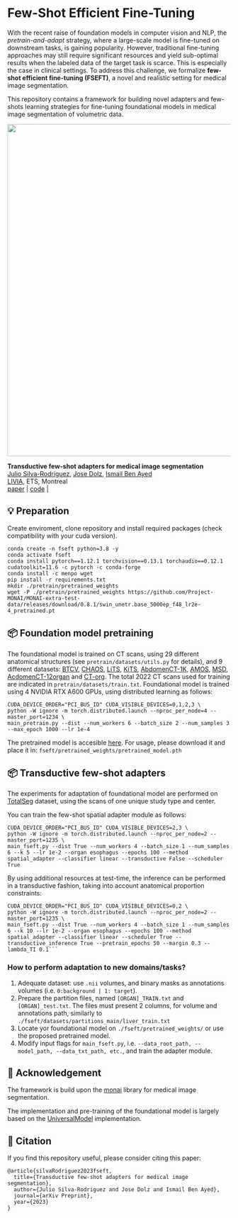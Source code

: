 # Few-Shot Efficient Fine-Tuning

With the recent raise of foundation models in computer vision and NLP, the *pretrain-and-adapt* strategy, where a large-scale model is fine-tuned on downstream tasks, is gaining popularity.
However, traditional fine-tuning approaches may still require significant resources and yield sub-optimal results when the labeled data of the target task is scarce.
This is especially the case in clinical settings. To address this challenge, we formalize **few-shot efficient fine-tuning (FSEFT)**, a novel and realistic setting for medical image segmentation.

This repository contains a framework for building novel adapters and few-shots learning strategies for fine-tuning foundational models in medical image segmentation of volumetric data.

<img src="./documents/overview.png" width = "750" alt="" align=center /> <br/>

<b>Transductive few-shot adapters for medical image segmentation</b> <br/>
[Julio Silva-Rodriguez](https://scholar.google.es/citations?user=1UMYgHMAAAAJ&hl), [Jose Dolz](https://scholar.google.es/citations?user=yHQIFFMAAAAJ&hl),
[Ismail Ben Ayed](https://scholar.google.es/citations?user=29vyUccAAAAJ&hl) <br/>
[LIVIA](https://liviamtl.ca/), ETS, Montreal <br/>
[paper](https://arxiv.org/abs/2303.17051) | [code](https://github.com/jusiro/fewshot-finetuning) |

## 💡 Preparation
Create enviroment, clone repository and install required packages (check compatibility with your cuda version).

```
conda create -n fseft python=3.8 -y
conda activate fseft
conda install pytorch==1.12.1 torchvision==0.13.1 torchaudio==0.12.1 cudatoolkit=11.6 -c pytorch -c conda-forge
conda install -c menpo wget
pip install -r requirements.txt
mkdir ./pretrain/pretrained_weights
wget -P ./pretrain/pretrained_weights https://github.com/Project-MONAI/MONAI-extra-test-data/releases/download/0.8.1/swin_unetr.base_5000ep_f48_lr2e-4_pretrained.pt
```

## 📦 Foundation model pretraining

The foundational model is trained on CT scans, using 29 different anatomical structures (see `pretrain/datasets/utils.py` for details), and 9 different datasets:
[BTCV](https://www.synapse.org/#!Synapse:syn3193805/wiki/217789),
[CHAOS](https://chaos.grand-challenge.org/Combined_Healthy_Abdominal_Organ_Segmentation/),
[LiTS](https://competitions.codalab.org/competitions/17094#learn_the_details),
[KiTS](https://kits21.kits-challenge.org/participate#download-block),
[AbdomenCT-1K](https://github.com/JunMa11/AbdomenCT-1K),
[AMOS](https://amos22.grand-challenge.org),
[MSD](https://drive.google.com/drive/folders/1HqEgzS8BV2c7xYNrZdEAnrHk7osJJ--2),
[AcdomenCT-12organ](https://github.com/JunMa11/AbdomenCT-1K) 
and [CT-org](https://wiki.cancerimagingarchive.net/pages/viewpage.action?pageId=61080890).
The total 2022 CT scans used for training are indicated in `pretrain/datasets/train.txt`. Foundational model is trained using 4 NVIDIA RTX A600 GPUs, using distributed learning as follows:

```shell
CUDA_DEVICE_ORDER="PCI_BUS_ID" CUDA_VISIBLE_DEVICES=0,1,2,3 \
python -W ignore -m torch.distributed.launch --nproc_per_node=4 --master_port=1234 \
main_pretrain.py --dist --num_workers 6 --batch_size 2 --num_samples 3 --max_epoch 1000 --lr 1e-4
```

The pretrained model is accesible [here](https://drive.google.com/file/d/18yLNxmWGnVifQNeYYwyyu56Cg4tWV9aW/view?usp=sharing). For usage, please download it and place it in: `fseft/pretrained_weights/pretrained_model.pth`

## 📦 Transductive few-shot adapters

The experiments for adaptation of foundational model are performed on [TotalSeg](https://zenodo.org/record/6802614#.ZBDA3dLMKV4) dataset, using the scans of one unique study type and center. 

You can train the few-shot spatial adapter module as follows:

```shell
CUDA_DEVICE_ORDER="PCI_BUS_ID" CUDA_VISIBLE_DEVICES=2,3 \
python -W ignore -m torch.distributed.launch --nproc_per_node=2 --master_port=1235 \
main_fseft.py --dist True --num_workers 4 --batch_size 1 --num_samples 6 --k 5 --lr 1e-2 --organ esophagus --epochs 100 --method spatial_adapter --classifier linear --transductive False --scheduler True
```

By using additional resources at test-time, the inference can be performed in a transductive fashion, taking into account anatomical proportion constraints:

```shell
CUDA_DEVICE_ORDER="PCI_BUS_ID" CUDA_VISIBLE_DEVICES=0,2 \
python -W ignore -m torch.distributed.launch --nproc_per_node=2 --master_port=1235 \
main_fseft.py --dist True --num_workers 4 --batch_size 1 --num_samples 6 --k 10 --lr 1e-2 --organ esophagus --epochs 100 --method spatial_adapter --classifier linear --scheduler True --transductive_inference True --pretrain_epochs 50 --margin 0.3 --lambda_TI 0.1```
```

### **How to perform adaptation to new domains/tasks?**

1. Adequate dataset: use `.nii` volumes, and binary masks as annotations volumes (i.e. `0:background | 1: target`).  
2. Prepare the partition files, named `[ORGAN]_TRAIN.txt` and `[ORGAN]_test.txt`. The files must present 2 columns, for volume and annotations path, similarly to `./fseft/datasets/partitions_main/liver_train.txt`
3. Locate yor foundational model on `./fseft/pretrained_weights/` or use the proposed pretrained model.
4. Modify input flags for `main_fseft.py`, i.e. `--data_root_path, --model_path, --data_txt_path, etc.`,  and train the adapter module.

## 🙏 Acknowledgement

The framework is build upon the [monai](https://github.com/Project-MONAI/MONAI) library for medical image segmentation.

The implementation and pre-training of the foundational model is largely based on the [UniversalModel](https://github.com/ljwztc/CLIP-Driven-Universal-Model) implementation.


## 📝 Citation

If you find this repository useful, please consider citing this paper:
```
@article{silvaRodriguez2023fseft,
  title={Transductive few-shot adapters for medical image segmentation},
  author={Julio Silva-Rodriguez and Jose Dolz and Ismail Ben Ayed},
  journal={arXiv Preprint},
  year={2023}
}
```
